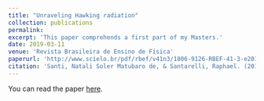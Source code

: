 ```yaml
---
title: "Unraveling Hawking radiation"
collection: publications
permalink: 
excerpt: 'This paper comprehends a first part of my Masters.'
date: 2019-03-11
venue: 'Revista Brasileira de Ensino de Física'
paperurl: 'http://www.scielo.br/pdf/rbef/v41n3/1806-9126-RBEF-41-3-e20180312.pdf'
citation: 'Santi, Natali Soler Matubaro de, & Santarelli, Raphael. (2019). Desvendando a radiação Hawking. Revista Brasileira de Ensino de Física, 41(3), e20180312. Epub March 11, 2019.https://doi.org/10.1590/1806-9126-rbef-2018-0312'
---
```


You can read the paper [here](http://www.scielo.br/pdf/rbef/v41n3/1806-9126-RBEF-41-3-e20180312.pdf).
